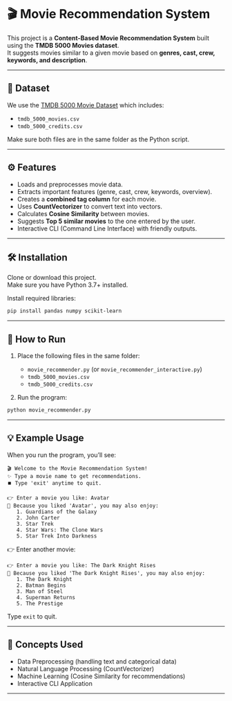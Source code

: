 # 🎬 Movie Recommendation System

This project is a **Content-Based Movie Recommendation System** built using the **TMDB 5000 Movies dataset**.  
It suggests movies similar to a given movie based on **genres, cast, crew, keywords, and description**.

---

## 📂 Dataset
We use the [TMDB 5000 Movie Dataset](https://www.kaggle.com/datasets/tmdb/tmdb-movie-metadata) which includes:
- `tmdb_5000_movies.csv`
- `tmdb_5000_credits.csv`

Make sure both files are in the same folder as the Python script.

---

## ⚙️ Features
- Loads and preprocesses movie data.
- Extracts important features (genre, cast, crew, keywords, overview).
- Creates a **combined tag column** for each movie.
- Uses **CountVectorizer** to convert text into vectors.
- Calculates **Cosine Similarity** between movies.
- Suggests **Top 5 similar movies** to the one entered by the user.
- Interactive CLI (Command Line Interface) with friendly outputs.

---

## 🛠️ Installation

Clone or download this project.  
Make sure you have Python 3.7+ installed.

Install required libraries:
```bash
pip install pandas numpy scikit-learn
```

---

## 🚀 How to Run

1. Place the following files in the same folder:
   - `movie_recommender.py` (or `movie_recommender_interactive.py`)
   - `tmdb_5000_movies.csv`
   - `tmdb_5000_credits.csv`

2. Run the program:
```bash
python movie_recommender.py
```

---

## 💡 Example Usage

When you run the program, you’ll see:

```
🎬 Welcome to the Movie Recommendation System!
✨ Type a movie name to get recommendations.
⏹️ Type 'exit' anytime to quit.

👉 Enter a movie you like: Avatar
🎥 Because you liked 'Avatar', you may also enjoy:
   1. Guardians of the Galaxy
   2. John Carter
   3. Star Trek
   4. Star Wars: The Clone Wars
   5. Star Trek Into Darkness
```

👉 Enter another movie:
```
👉 Enter a movie you like: The Dark Knight Rises
🎥 Because you liked 'The Dark Knight Rises', you may also enjoy:
   1. The Dark Knight
   2. Batman Begins
   3. Man of Steel
   4. Superman Returns
   5. The Prestige
```

Type `exit` to quit.

---

## 📖 Concepts Used
- Data Preprocessing (handling text and categorical data)
- Natural Language Processing (CountVectorizer)
- Machine Learning (Cosine Similarity for recommendations)
- Interactive CLI Application

---

